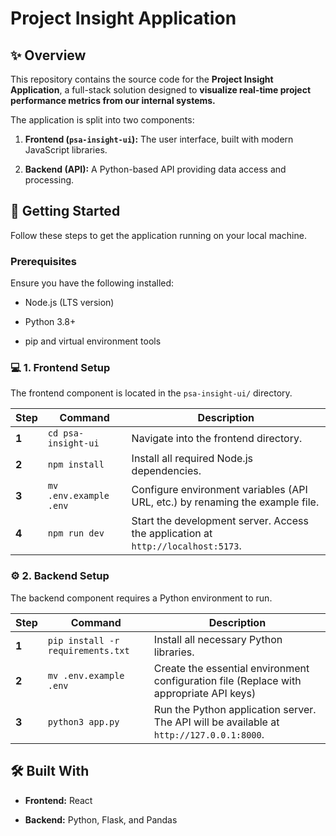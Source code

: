 # Project Insight Application

## ✨ Overview

This repository contains the source code for the **Project Insight Application**, a full-stack solution designed to **visualize real-time project performance metrics from our internal systems.**

The application is split into two components:

1. **Frontend (`psa-insight-ui`):** The user interface, built with modern JavaScript libraries.

2. **Backend (API):** A Python-based API providing data access and processing.

## 🚀 Getting Started

Follow these steps to get the application running on your local machine.

### Prerequisites

Ensure you have the following installed:

- Node.js (LTS version)

- Python 3.8+

- pip and virtual environment tools

### 💻 1. Frontend Setup

The frontend component is located in the `psa-insight-ui/` directory.

| Step  | Command                | Description                                                                      |
| ----- | ---------------------- | -------------------------------------------------------------------------------- |
| **1** | `cd psa-insight-ui`    | Navigate into the frontend directory.                                            |
| **2** | `npm install`          | Install all required Node.js dependencies.                                       |
| **3** | `mv .env.example .env` | Configure environment variables (API URL, etc.) by renaming the example file.    |
| **4** | `npm run dev`          | Start the development server. Access the application at `http://localhost:5173`. |

### ⚙️ 2. Backend Setup

The backend component requires a Python environment to run.

| Step  | Command                           | Description                                                                              |
| ----- | --------------------------------- | ---------------------------------------------------------------------------------------- |
| **1** | `pip install -r requirements.txt` | Install all necessary Python libraries.                                                  |
| **2** | `mv .env.example .env`            | Create the essential environment configuration file (Replace with appropriate API keys)  |
| **3** | `python3 app.py`                  | Run the Python application server. The API will be available at `http://127.0.0.1:8000`. |

## 🛠️ Built With

- **Frontend:** React

- **Backend:** Python, Flask, and Pandas
